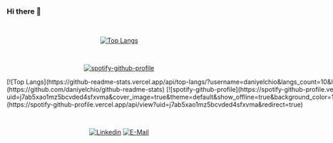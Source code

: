 ### Hi there 👋

&nbsp;<div align="center">
[![Top Langs](https://github-readme-stats.vercel.app/api/top-langs/?username=daniyelchio&langs_count=10&layout=donut-vertical)](https://github.com/daniyelchio/github-readme-stats)
</div>

&nbsp;<div align="center">
[![spotify-github-profile](https://spotify-github-profile.vercel.app/api/view?uid=j7ab5xao1mz5bcvded4sfxvma&cover_image=true&theme=default&show_offline=true&background_color=121212&interchange=true&bar_color_cover=true)](https://spotify-github-profile.vercel.app/api/view?uid=j7ab5xao1mz5bcvded4sfxvma&redirect=true)
</div>

<div style="display: flex; flex-direction: row;">
[![Top Langs](https://github-readme-stats.vercel.app/api/top-langs/?username=daniyelchio&langs_count=10&layout=donut-vertical)](https://github.com/daniyelchio/github-readme-stats)
[![spotify-github-profile](https://spotify-github-profile.vercel.app/api/view?uid=j7ab5xao1mz5bcvded4sfxvma&cover_image=true&theme=default&show_offline=true&background_color=121212&interchange=true&bar_color_cover=true)](https://spotify-github-profile.vercel.app/api/view?uid=j7ab5xao1mz5bcvded4sfxvma&redirect=true)
</div>

&nbsp;<div align="center">
  [![Linkedin](https://img.shields.io/badge/linked-in-369?style=flat-square&logo=linkedin&logoColor=white&color=blue)](https://www.linkedin.com/in/daniyelcheah)
  [![E-Mail](https://img.shields.io/badge/email-reveal-2a8?style=flat-square&logo=gmail&logoColor=white)](https://daniyelkook@gmail.com/)
</div>

<!--
**daniyelchio/daniyelchio** is a ✨ _special_ ✨ repository because its `README.md` (this file) appears on your GitHub profile.

Here are some ideas to get you started:

- 🔭 I’m currently working on ...
- 🌱 I’m currently learning ...
- 👯 I’m looking to collaborate on ...
- 🤔 I’m looking for help with ...
- 💬 Ask me about ...
- 📫 How to reach me: ...
- 😄 Pronouns: ...
- ⚡ Fun fact: ...
-->
